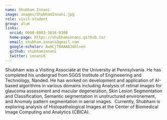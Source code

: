 ```yaml
---
name: Shubham Innani
image: images/ShubhamInnani.jpg
role: visit-student
group: alum
links:
  orcid: 0000-0003-3616-0308
  home-page: https://shubhaminnani.github.io/
  email: shubham.innani@gmail.com
  google-scholar: Aw0CjT8AAAAJ&hl=en
  github: shubhaminnani
  twitter: innani8
---
```


Shubham was a Visiting Associate at the University at Pennsylvania. He has completed his undergrad from SGGS Institute of Engineeering and Technology, Nanded. He has worked on development and application of AI-based algorithms in various domains including Analysis of retinal images for glaucoma assessment and macular degeneration, Skin Lesion Segmentation and Classification, Semantic segmentation in unstructured environement, and Anomaly pattern segmentation in aerial images.  Currently, Shubham is exploring analysis of Histopathological Images at the Center of Biomedical Image Computing and Analytics (CBICA). 
